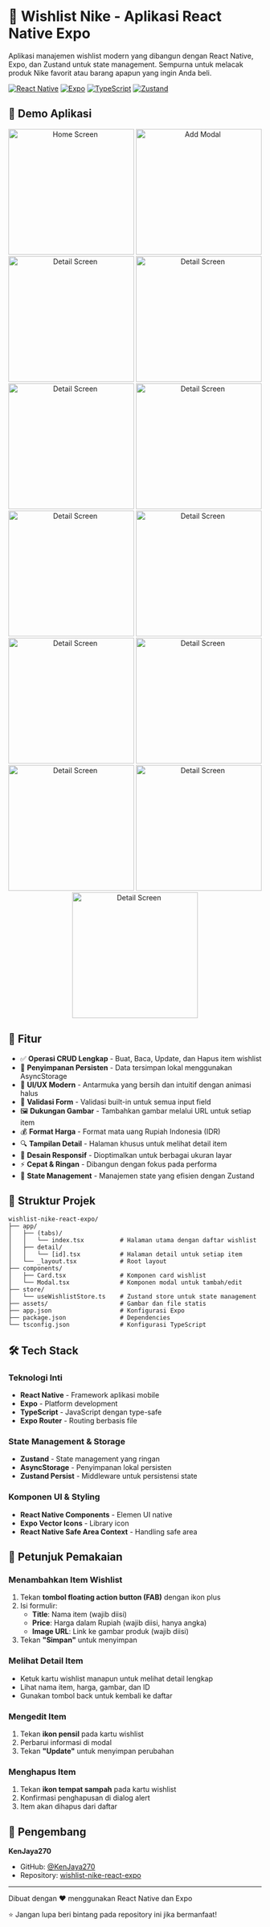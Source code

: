 # 🎯 Wishlist Nike - Aplikasi React Native Expo

Aplikasi manajemen wishlist modern yang dibangun dengan React Native, Expo, dan Zustand untuk state management. Sempurna untuk melacak produk Nike favorit atau barang apapun yang ingin Anda beli.

[![React Native](https://img.shields.io/badge/React%20Native-20232A?style=for-the-badge&logo=react&logoColor=61DAFB)](https://reactnative.dev/)
[![Expo](https://img.shields.io/badge/Expo-000020?style=for-the-badge&logo=expo&logoColor=white)](https://expo.dev/)
[![TypeScript](https://img.shields.io/badge/TypeScript-007ACC?style=for-the-badge&logo=typescript&logoColor=white)](https://www.typescriptlang.org/)
[![Zustand](https://img.shields.io/badge/Zustand-FF6B00?style=for-the-badge&logo=redux&logoColor=white)](https://zustand-demo.pmnd.rs/)

## 📸 Demo Aplikasi

<div align="center">

  <img src="./assets/screenshots/IMG-20251025-WA0001.jpg" alt="Home Screen" width="250"/>
  <img src="./assets/screenshots/IMG-20251025-WA0002.jpg" alt="Add Modal" width="250"/>
  <img src="./assets/screenshots/IMG-20251025-WA0003.jpg" alt="Detail Screen" width="250"/>
  <img src="./assets/screenshots/IMG-20251025-WA0004.jpg" alt="Detail Screen" width="250"/>
  <img src="./assets/screenshots/IMG-20251025-WA0005.jpg" alt="Detail Screen" width="250"/>
  <img src="./assets/screenshots/IMG-20251025-WA0006.jpg" alt="Detail Screen" width="250"/>

  <img src="./assets/screenshots/IMG-20251027-WA0001.jpg" alt="Detail Screen" width="250"/>
  <img src="./assets/screenshots/IMG-20251027-WA0002.jpg" alt="Detail Screen" width="250"/>
  <img src="./assets/screenshots/IMG-20251027-WA0003.jpg" alt="Detail Screen" width="250"/>
  <img src="./assets/screenshots/IMG-20251027-WA0004.jpg" alt="Detail Screen" width="250"/>
  <img src="./assets/screenshots/IMG-20251027-WA0005.jpg" alt="Detail Screen" width="250"/>

  <img src="./assets/screenshots/IMG-20251028-WA0005.jpg" alt="Detail Screen" width="250"/>
  <img src="./assets/screenshots/IMG-20251028-WA0006.jpg" alt="Detail Screen" width="250"/>


</div>


## 📱 Fitur

- ✅ **Operasi CRUD Lengkap** - Buat, Baca, Update, dan Hapus item wishlist
- 💾 **Penyimpanan Persisten** - Data tersimpan lokal menggunakan AsyncStorage
- 🎨 **UI/UX Modern** - Antarmuka yang bersih dan intuitif dengan animasi halus
- 📝 **Validasi Form** - Validasi built-in untuk semua input field
- 🖼️ **Dukungan Gambar** - Tambahkan gambar melalui URL untuk setiap item
- 💰 **Format Harga** - Format mata uang Rupiah Indonesia (IDR)
- 🔍 **Tampilan Detail** - Halaman khusus untuk melihat detail item
- 📱 **Desain Responsif** - Dioptimalkan untuk berbagai ukuran layar
- ⚡ **Cepat & Ringan** - Dibangun dengan fokus pada performa
- 🔄 **State Management** - Manajemen state yang efisien dengan Zustand

## 📁 Struktur Projek

```
wishlist-nike-react-expo/
├── app/
│   ├── (tabs)/
│   │   └── index.tsx          # Halaman utama dengan daftar wishlist
│   ├── detail/
│   │   └── [id].tsx           # Halaman detail untuk setiap item
│   └── _layout.tsx            # Root layout
├── components/
│   ├── Card.tsx               # Komponen card wishlist
│   └── Modal.tsx              # Komponen modal untuk tambah/edit
├── store/
│   └── useWishlistStore.ts    # Zustand store untuk state management
├── assets/                    # Gambar dan file statis
├── app.json                   # Konfigurasi Expo
├── package.json               # Dependencies
└── tsconfig.json              # Konfigurasi TypeScript
```

## 🛠️ Tech Stack

### Teknologi Inti
- **React Native** - Framework aplikasi mobile
- **Expo** - Platform development
- **TypeScript** - JavaScript dengan type-safe
- **Expo Router** - Routing berbasis file

### State Management & Storage
- **Zustand** - State management yang ringan
- **AsyncStorage** - Penyimpanan lokal persisten
- **Zustand Persist** - Middleware untuk persistensi state

### Komponen UI & Styling
- **React Native Components** - Elemen UI native
- **Expo Vector Icons** - Library icon
- **React Native Safe Area Context** - Handling safe area

## 📖 Petunjuk Pemakaian

### Menambahkan Item Wishlist

1. Tekan **tombol floating action button (FAB)** dengan ikon plus
2. Isi formulir:
   - **Title**: Nama item (wajib diisi)
   - **Price**: Harga dalam Rupiah (wajib diisi, hanya angka)
   - **Image URL**: Link ke gambar produk (wajib diisi)
3. Tekan **"Simpan"** untuk menyimpan

### Melihat Detail Item

- Ketuk kartu wishlist manapun untuk melihat detail lengkap
- Lihat nama item, harga, gambar, dan ID
- Gunakan tombol back untuk kembali ke daftar

### Mengedit Item

1. Tekan **ikon pensil** pada kartu wishlist
2. Perbarui informasi di modal
3. Tekan **"Update"** untuk menyimpan perubahan

### Menghapus Item

1. Tekan **ikon tempat sampah** pada kartu wishlist
2. Konfirmasi penghapusan di dialog alert
3. Item akan dihapus dari daftar

## 👤 Pengembang

**KenJaya270**
- GitHub: [@KenJaya270](https://github.com/KenJaya270)
- Repository: [wishlist-nike-react-expo](https://github.com/KenJaya270/wishlist-nike-react-expo)

---

Dibuat dengan ❤️ menggunakan React Native dan Expo

⭐ Jangan lupa beri bintang pada repository ini jika bermanfaat!